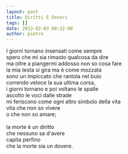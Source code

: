 ```yaml
---
layout: post
title: Diritti E Doveri
tags: []
date: 2013-02-03 00:22:00
author: pietro
---
```

I giorni tornano insensati come sempre<br/>spero che mi sia rimasto qualcosa da dire<br/>ma oltre a piangermi addosso non so cosa fare<br/>la mia testa si gira ma è come mozzata<br/>sono un impiccato che rantola nel buio<br/>correndo veloce la sua ultima corsa,<br/>i giorni tornano e poi voltano le spalle<br/>ascolto le voci dalle strade<br/>mi feriscono come ogni altro simbolo della vita<br/>vita che non so vivere<br/>o che non so amare;<br/><br/>la morte è un diritto<br/>che nessuno sa d'avere<br/>capita perfino<br/>che la morte sia un dovere.
